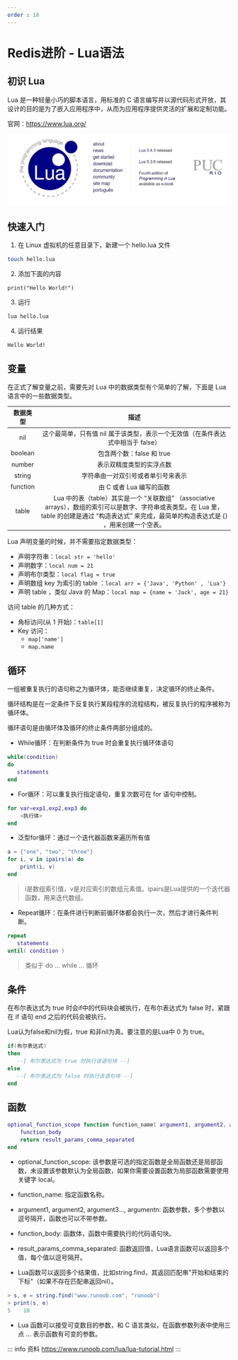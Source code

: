 ```yaml
---
order : 18
---
```

# Redis进阶 - Lua语法

## 初识 Lua

Lua 是一种轻量小巧的脚本语言，用标准的 C 语言编写并以源代码形式开放，其设计的目的是为了嵌入应用程序中，从而为应用程序提供灵活的扩展和定制功能。

官网：https://www.lua.org/

![](../../../assets/redis-advance-lua-language/2023-08-26-20-27-16.png)

## 快速入门

1. 在 Linux 虚拟机的任意目录下，新建一个 hello.lua 文件

```sh
touch hello.lua
```

2. 添加下面的内容

```text
print("Hello World!")
```

3. 运行

```sh
lua hello.lua
```

4. 运行结果

```text
Hello World!
```

## 变量

在正式了解变量之前，需要先对 Lua 中的数据类型有个简单的了解，下面是 Lua 语言中的一些数据类型。

|数据类型|描述|
|:---:|:---:|
|nil|这个最简单，只有值 nil 属于该类型，表示一个无效值（在条件表达式中相当于 false）|
|boolean|包含两个数：false 和 true |
|number|表示双精度类型的实浮点数|
|string|字符串由一对双引号或者单引号来表示|
|function|由 C 或者 Lua 编写的函数|
|table|Lua 中的表（table）其实是一个 “关联数组” （associative arrays），数组的索引可以是数字、字符串或表类型。在 Lua 里，table 的创建是通过 “构造表达式” 来完成，最简单的构造表达式是 {} ，用来创建一个空表。|

Lua 声明变量的时候，并不需要指定数据类型：

- 声明字符串：`local str = 'hello'`
- 声明数字：`local num = 21`
- 声明布尔类型：`local flag = true`
- 声明数组 key 为索引的 table ：`local arr = {'Java', 'Python' , 'Lua'}`
- 声明 table ，类似 Java 的 Map：`local map = {name = 'Jack', age = 21}`

访问 table 的几种方式：
- 角标访问(从 1 开始)：`table[1]`
- Key 访问：
    - `map['name']`
    - `map.name`

## 循环

一组被重复执行的语句称之为循环体，能否继续重复，决定循环的终止条件。

循环结构是在一定条件下反复执行某段程序的流程结构，被反复执行的程序被称为循环体。

循环语句是由循环体及循环的终止条件两部分组成的。

- While循环：在判断条件为 true 时会重复执行循环体语句

```lua
while(condition)
do
   statements
end
```

- For循环：可以重复执行指定语句，重复次数可在 for 语句中控制。

```lua
for var=exp1,exp2,exp3 do  
    <执行体>  
end  
```

- 泛型for循环：通过一个迭代器函数来遍历所有值

```lua
a = {"one", "two", "three"}
for i, v in ipairs(a) do
    print(i, v)
end
```
> i是数组索引值，v是对应索引的数组元素值。ipairs是Lua提供的一个迭代器函数，用来迭代数组。

- Repeat循环：在条件进行判断前循环体都会执行一次，然后才进行条件判断。

```lua
repeat
   statements
until( condition )
```

> 类似于 do ... while ... 循环

## 条件

在布尔表达式为 true 时会if中的代码块会被执行，在布尔表达式为 false 时，紧跟在 if 语句 end 之后的代码会被执行。

Lua认为false和nil为假，true 和非nil为真。要注意的是Lua中 0 为 true。

```lua
if(布尔表达式)
then
   --[ 布尔表达式为 true 时执行该语句块 --]
else
   --[ 布尔表达式为 false 时执行该语句块 --]
end
```

## 函数

```lua
optional_function_scope function function_name( argument1, argument2, argument3..., argumentn)
    function_body
    return result_params_comma_separated
end
```

- optional_function_scope: 该参数是可选的指定函数是全局函数还是局部函数，未设置该参数默认为全局函数，如果你需要设置函数为局部函数需要使用关键字 local。

- function_name: 指定函数名称。

- argument1, argument2, argument3..., argumentn: 函数参数，多个参数以逗号隔开，函数也可以不带参数。

- function_body: 函数体，函数中需要执行的代码语句块。

- result_params_comma_separated: 函数返回值，Lua语言函数可以返回多个值，每个值以逗号隔开。

- Lua函数可以返回多个结果值，比如string.find，其返回匹配串"开始和结束的下标"（如果不存在匹配串返回nil）。

```lua
> s, e = string.find("www.runoob.com", "runoob") 
> print(s, e)
5    10
```

- Lua 函数可以接受可变数目的参数，和 C 语言类似，在函数参数列表中使用三点 ... 表示函数有可变的参数。

::: info 资料
https://www.runoob.com/lua/lua-tutorial.html
:::